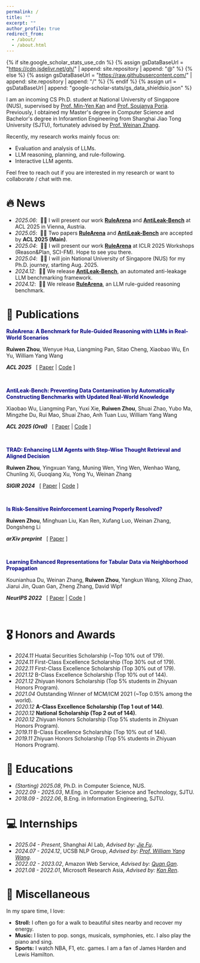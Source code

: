 ```yaml
---
permalink: /
title: ""
excerpt: ""
author_profile: true
redirect_from: 
  - /about/
  - /about.html
---
```


{% if site.google_scholar_stats_use_cdn %}
{% assign gsDataBaseUrl = "https://cdn.jsdelivr.net/gh/" | append: site.repository | append: "@" %}
{% else %}
{% assign gsDataBaseUrl = "https://raw.githubusercontent.com/" | append: site.repository | append: "/" %}
{% endif %}
{% assign url = gsDataBaseUrl | append: "google-scholar-stats/gs_data_shieldsio.json" %}

<span class='anchor' id='about-me'></span>

I am an incoming CS Ph.D. student at National University of Singapore (NUS), supervised by [Prof. Min-Yen Kan](https://www.comp.nus.edu.sg/~kanmy/) and [Prof. Soujanya Poria](https://soujanyaporia.github.io/). Previously, I obtained my Master's degree in Computer Science and Bachelor's degree in Inforamtion Engineering from Shanghai Jiao Tong University (SJTU), fortunately advised by [Prof. Weinan Zhang](https://wnzhang.net).

Recently, my research works mainly focus on:
* Evaluation and analysis of LLMs.
* LLM reasoning, planning, and rule-following.
* Interactive LLM agents.

Feel free to reach out if you are interested in my research or want to collaborate / chat with me.

# 🔥 News
- *2025.06*: &nbsp;🎉🎉 I will present our work [**RuleArena**](https://arxiv.org/pdf/2412.08972) and [**AntiLeak-Bench**](https://arxiv.org/pdf/2412.13670) at ACL 2025 in Vienna, Austria.
- *2025.05*: &nbsp;🎉🎉 Two papers [**RuleArena**](https://arxiv.org/pdf/2412.08972) and [**AntiLeak-Bench**](https://arxiv.org/pdf/2412.13670) are accepted by **ACL 2025 (Main)**.
- *2025.04*: &nbsp;🎉🎉 I will present our work [**RuleArena**](https://arxiv.org/pdf/2412.08972) at ICLR 2025 Workshops (Reason&Plan, SCI-FM). Hope to see you there.
- *2025.04*: &nbsp;🎉🎉 I will join National University of Singapore (NUS) for my Ph.D. journey, starting Aug. 2025.
- *2024.12*: &nbsp;🎉🎉 We release [**AntiLeak-Bench**](https://arxiv.org/pdf/2412.13670), an automated anti-leakage LLM benchmarking framework.
- *2024.12*: &nbsp;🎉🎉 We release [**RuleArena**](https://arxiv.org/pdf/2412.08972), an LLM rule-guided reasoning benchmark.

# 📝 Publications

<!-- <div class='paper-box'><div class='paper-box-image'><div><div class="badge">arXiv preprint</div><img src='images/rulearena.png' alt="sym" width="100%"></div></div> -->
<div class='paper-box-text' markdown="1">

**<font color="navy">RuleArena: A Benchmark for Rule-Guided Reasoning with LLMs in Real-World Scenarios</font>**

**Ruiwen Zhou**, Wenyue Hua, Liangming Pan, Sitao Cheng, Xiaobao Wu, En Yu, William Yang Wang

***ACL 2025*** &nbsp; \[ [Paper](https://arxiv.org/pdf/2412.08972) | [Code](https://github.com/skyriver-2000/RuleArena) \]
</div>
<!-- </div> -->

<br>

<!-- <div class='paper-box'><div class='paper-box-image'><div><div class="badge">SIGIR 2024</div><img src='images/rulearena.png' alt="sym" width="100%"></div></div> -->
<div class='paper-box-text' markdown="1">

**<font color="navy">AntiLeak-Bench: Preventing Data Contamination by Automatically Constructing Benchmarks with Updated Real-World Knowledge</font>**

Xiaobao Wu, Liangming Pan, Yuxi Xie, **Ruiwen Zhou**, Shuai Zhao, Yubo Ma, Mingzhe Du, Rui Mao, Shuai Zhao, Anh Tuan Luu, William Yang Wang

***ACL 2025 (Oral)*** &nbsp; \[ [Paper](https://arxiv.org/pdf/2412.13670) | [Code](https://github.com/bobxwu/antileak-bench) \]
</div>

<br>

<div class='paper-box-text' markdown="1">

**<font color="navy">TRAD: Enhancing LLM Agents with Step-Wise Thought Retrieval and Aligned Decision</font>**

**Ruiwen Zhou**, Yingxuan Yang, Muning Wen, Ying Wen, Wenhao Wang, Chunling Xi, Guoqiang Xu, Yong Yu, Weinan Zhang

***SIGIR 2024*** &nbsp; \[ [Paper](https://arxiv.org/pdf/2403.06221) | [Code](https://github.com/skyriver-2000/TRAD-Official) \]
</div>
<!-- </div> -->

<br>

<!-- <div class='paper-box'><div class='paper-box-image'><div><div class="badge">arXiv preprint</div><img src='images/rulearena.png' alt="sym" width="100%"></div></div> -->
<div class='paper-box-text' markdown="1">

**<font color="navy">Is Risk-Sensitive Reinforcement Learning Properly Resolved?</font>**

**Ruiwen Zhou**, Minghuan Liu, Kan Ren, Xufang Luo, Weinan Zhang, Dongsheng Li

***arXiv preprint*** &nbsp; \[ [Paper](https://arxiv.org/pdf/2307.00547) \]
</div>
<!-- </div> -->

<br>

<!-- <div class='paper-box'><div class='paper-box-image'><div><div class="badge">NeurIPS 2022</div><img src='images/rulearena.png' alt="sym" width="100%"></div></div> -->
<div class='paper-box-text' markdown="1">

**<font color="navy">Learning Enhanced Representations for Tabular Data via Neighborhood Propagation</font>**

Kounianhua Du, Weinan Zhang, **Ruiwen Zhou**, Yangkun Wang, Xilong Zhao, Jiarui Jin, Quan Gan, Zheng Zhang, David Wipf

***NeurIPS 2022*** &nbsp; \[ [Paper](https://arxiv.org/pdf/2206.06587) | [Code](https://github.com/KounianhuaDu/PET) \]
</div>
<!-- </div> -->

<br>

# 🎖 Honors and Awards
- *2024.11* Huatai Securities Scholarship (~Top 10% out of 179).
- *2024.11* First-Class Excellence Scholarship (Top 30% out of 179).
- *2022.11* First-Class Excellence Scholarship (Top 30% out of 179).
- *2021.12* B-Class Excellence Scholarship (Top 10% out of 144).
- *2021.12* Zhiyuan Honors Scholarship (Top 5% students in Zhiyuan Honors Program).
- *2021.04* Outstanding Winner of MCM/ICM 2021 (~Top 0.15% among the world).
- *2020.12* **A-Class Excellence Scholarship (Top 1 out of 144)**.
- *2020.12* **National Scholarship (Top 2 out of 144)**.
- *2020.12* Zhiyuan Honors Scholarship (Top 5% students in Zhiyuan Honors Program).
- *2019.11* B-Class Excellence Scholarship (Top 10% out of 144).
- *2019.11* Zhiyuan Honors Scholarship (Top 5% students in Zhiyuan Honors Program).

# 📖 Educations
- *(Starting) 2025.08*, Ph.D. in Computer Science, NUS.
- *2022.09 - 2025.03*, M.Eng. in Computer Science and Technology, SJTU.
- *2018.09 - 2022.06*, B.Eng. in Information Engineering, SJTU.

<!-- # 💬 Invited Talks
- *2021.06*, Lorem ipsum dolor sit amet, consectetur adipiscing elit. Vivamus ornare aliquet ipsum, ac tempus justo dapibus sit amet. 
- *2021.03*, Lorem ipsum dolor sit amet, consectetur adipiscing elit. Vivamus ornare aliquet ipsum, ac tempus justo dapibus sit amet.  \| [\[video\]](https://github.com/) -->

# 💻 Internships
- *2025.04 - Present*, Shanghai AI Lab, *Advised by: [Jie Fu](https://bigaidream.github.io/)*.
- *2024.07 - 2024.12*, UCSB NLP Group, *Advised by: [Prof. William Yang Wang](https://sites.cs.ucsb.edu/~william)*.
- *2022.02 - 2023.02*, Amazon Web Service, *Advised by: [Quan Gan](https://www.amazon.science/author/quan-gan)*.
- *2021.08 - 2022.01*, Microsoft Research Asia, *Advised by: [Kan Ren](https://www.saying.ren/)*.

# 👀 Miscellaneous
In my spare time, I love:
- **Stroll:** I often go for a walk to beautiful sites nearby and recover my energy.
- **Music:** I listen to pop. songs, musicals, symphonies, etc. I also play the piano and sing.
- **Sports:** I watch NBA, F1, etc. games. I am a fan of James Harden and Lewis Hamilton.

<div style="padding-top: 100px; transform: scale(0.5); transform-origin: top center;">
    <script style="width:50%" type="text/javascript" id="clustrmaps" src="//cdn.clustrmaps.com/map_v2.js?cl=ffffff&w=a&t=tt&d=pfXNheCGCTq2ev5ATlMo7sNGDhev4oUjVOF5WLbyZao"></script>
</div>
